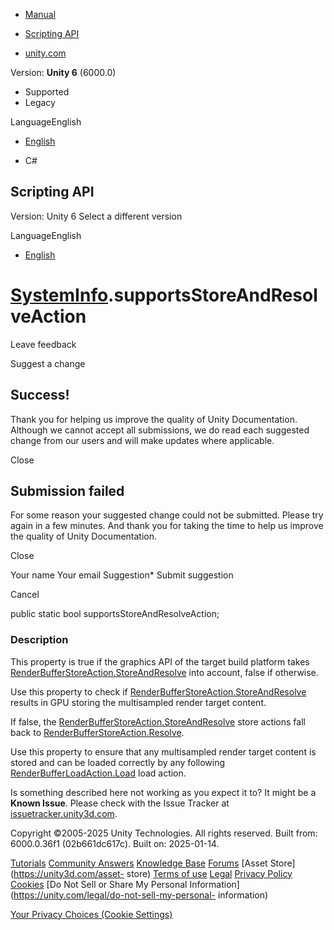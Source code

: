 [ ]()

  * [Manual](../Manual/index.html)
  * [Scripting API](../ScriptReference/index.html)

  * [unity.com](https://unity.com/)

Version: **Unity 6** (6000.0)

  * Supported
  * Legacy

LanguageEnglish

  * [English]()

  * C#

[ ](https://docs.unity3d.com)

## Scripting API

Version: Unity 6 Select a different version

LanguageEnglish

  * [English]()

#  [SystemInfo](SystemInfo.html).supportsStoreAndResolveAction

Leave feedback

Suggest a change

## Success!

Thank you for helping us improve the quality of Unity Documentation. Although
we cannot accept all submissions, we do read each suggested change from our
users and will make updates where applicable.

Close

## Submission failed

For some reason your suggested change could not be submitted. Please <a>try
again</a> in a few minutes. And thank you for taking the time to help us
improve the quality of Unity Documentation.

Close

Your name Your email Suggestion* Submit suggestion

Cancel

[ ]()

public static bool supportsStoreAndResolveAction;

### Description

This property is true if the graphics API of the target build platform takes
[RenderBufferStoreAction.StoreAndResolve](Rendering.RenderBufferStoreAction.StoreAndResolve.html)
into account, false if otherwise.

Use this property to check if
[RenderBufferStoreAction.StoreAndResolve](Rendering.RenderBufferStoreAction.StoreAndResolve.html)
results in GPU storing the multisampled render target content.  
  
If false, the
[RenderBufferStoreAction.StoreAndResolve](Rendering.RenderBufferStoreAction.StoreAndResolve.html)
store actions fall back to
[RenderBufferStoreAction.Resolve](Rendering.RenderBufferStoreAction.Resolve.html).  
  
Use this property to ensure that any multisampled render target content is
stored and can be loaded correctly by any following
[RenderBufferLoadAction.Load](Rendering.RenderBufferLoadAction.Load.html) load
action.

Is something described here not working as you expect it to? It might be a
**Known Issue**. Please check with the Issue Tracker at
[issuetracker.unity3d.com](https://issuetracker.unity3d.com).

Copyright ©2005-2025 Unity Technologies. All rights reserved. Built from:
6000.0.36f1 (02b661dc617c). Built on: 2025-01-14.

[Tutorials](https://unity3d.com/learn) [Community
Answers](https://answers.unity3d.com) [Knowledge
Base](https://support.unity3d.com/hc/en-us)
[Forums](https://forum.unity3d.com) [Asset Store](https://unity3d.com/asset-
store) [Terms of use](https://docs.unity3d.com/Manual/TermsOfUse.html)
[Legal](https://unity.com/legal) [Privacy
Policy](https://unity.com/legal/privacy-policy)
[Cookies](https://unity.com/legal/cookie-policy) [Do Not Sell or Share My
Personal Information](https://unity.com/legal/do-not-sell-my-personal-
information)

[Your Privacy Choices (Cookie Settings)](javascript:void\(0\);)

